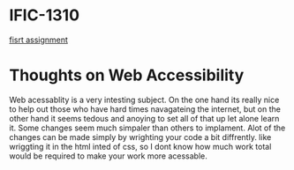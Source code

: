 # IFIC-1310
<a href="prototype/index.html"> fisrt assignment </a>
<h1>Thoughts on Web Accessibility</h1>
<p>  Web acessablity is a very intesting subject. On the one hand its really nice to help out those who have hard times navagateing the internet, but on the other hand it seems tedous and anoying to set all of that up let alone learn it. Some changes seem much simpaler than others to implament. Alot of the changes can be made simply by wrighting your code a bit diffrently. like wriggting it in the html inted of css, so I dont know how much work total would be required to make your work more acessable. 
 <p>
